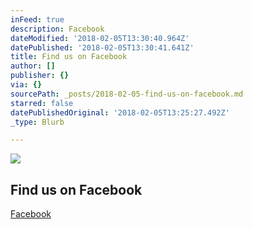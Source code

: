 ```yaml
---
inFeed: true
description: Facebook
dateModified: '2018-02-05T13:30:40.964Z'
datePublished: '2018-02-05T13:30:41.641Z'
title: Find us on Facebook
author: []
publisher: {}
via: {}
sourcePath: _posts/2018-02-05-find-us-on-facebook.md
starred: false
datePublishedOriginal: '2018-02-05T13:25:27.492Z'
_type: Blurb

---
```

![](https://the-grid-user-content.s3-us-west-2.amazonaws.com/67e3cddd-66e9-45b6-af1d-5814c0bfcd21.jpg)

## Find us on Facebook

[Facebook][0]

[0]: https://www.facebook.com/SmedeniSund/